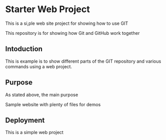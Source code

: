 # Starter Web Project

This is a si,ple web site project for showing how to use GIT 

This repository is for showing how Git and GitHub work together

## Intoduction

This is example is to show different parts of the GIT repository and various commands using a web project.

## Purpose

As stated  above, the main purpose

Sample website with plenty of files for demos

## Deployment

This is a simple web project